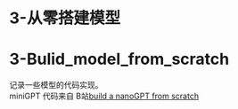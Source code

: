 # 3-从零搭建模型
# 3-Bulid_model_from_scratch
记录一些模型的代码实现。  
miniGPT 代码来自 B站[build a nanoGPT from scratch](https://www.bilibili.com/video/BV1qWwke5E3K/?spm_id_from=333.1007.top_right_bar_window_custom_collection.content.click&vd_source=100b24acc427b6622ce3ac3914cc3224)
